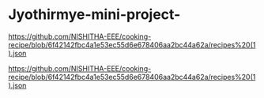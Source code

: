 # Jyothirmye-mini-project-

https://github.com/NISHITHA-EEE/cooking-recipe/blob/6f42142fbc4a1e53ec55d6e678406aa2bc44a62a/recipes%20(1).json

https://github.com/NISHITHA-EEE/cooking-recipe/blob/6f42142fbc4a1e53ec55d6e678406aa2bc44a62a/recipes%20(1).json
